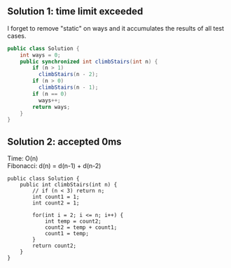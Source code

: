 ## Solution 1: time limit exceeded

I forget to remove "static" on ways and it accumulates the results of all test cases.  

```java
public class Solution {
    int ways = 0;
    public synchronized int climbStairs(int n) {
        if (n > 1) 
          climbStairs(n - 2);
        if (n > 0) 
          climbStairs(n - 1);
        if (n == 0)
          ways++;
        return ways;
    }
}
```

## Solution 2: accepted 0ms  

Time: O(n)  
Fibonacci: d(n) = d(n-1) + d(n-2)    
```
public class Solution {
    public int climbStairs(int n) {
        // if (n < 3) return n;
        int count1 = 1;
        int count2 = 1;
        
        for(int i = 2; i <= n; i++) {
            int temp = count2;
            count2 = temp + count1;
            count1 = temp;
        }
        return count2;
    }
}
```
